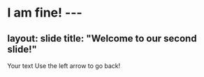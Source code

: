# I am fine! ---
layout: slide
title: "Welcome to our second slide!"
---
Your text
Use the left arrow to go back!
